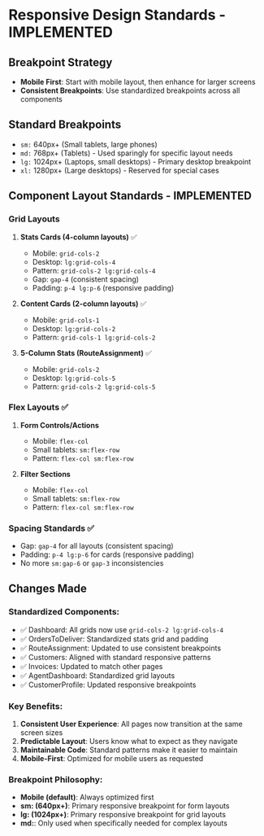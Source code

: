 # Responsive Design Standards - IMPLEMENTED

## Breakpoint Strategy
- **Mobile First**: Start with mobile layout, then enhance for larger screens
- **Consistent Breakpoints**: Use standardized breakpoints across all components

## Standard Breakpoints
- `sm:` 640px+ (Small tablets, large phones)
- `md:` 768px+ (Tablets) - Used sparingly for specific layout needs
- `lg:` 1024px+ (Laptops, small desktops) - Primary desktop breakpoint
- `xl:` 1280px+ (Large desktops) - Reserved for special cases

## Component Layout Standards - IMPLEMENTED

### Grid Layouts
1. **Stats Cards (4-column layouts)** ✅
   - Mobile: `grid-cols-2`
   - Desktop: `lg:grid-cols-4`
   - Pattern: `grid-cols-2 lg:grid-cols-4`
   - Gap: `gap-4` (consistent spacing)
   - Padding: `p-4 lg:p-6` (responsive padding)

2. **Content Cards (2-column layouts)** ✅
   - Mobile: `grid-cols-1`
   - Desktop: `lg:grid-cols-2`
   - Pattern: `grid-cols-1 lg:grid-cols-2`

3. **5-Column Stats (RouteAssignment)** ✅
   - Mobile: `grid-cols-2`
   - Desktop: `lg:grid-cols-5`
   - Pattern: `grid-cols-2 lg:grid-cols-5`

### Flex Layouts ✅
1. **Form Controls/Actions**
   - Mobile: `flex-col`
   - Small tablets: `sm:flex-row`
   - Pattern: `flex-col sm:flex-row`

2. **Filter Sections**
   - Mobile: `flex-col`
   - Small tablets: `sm:flex-row`
   - Pattern: `flex-col sm:flex-row`

### Spacing Standards ✅
- Gap: `gap-4` for all layouts (consistent spacing)
- Padding: `p-4 lg:p-6` for cards (responsive padding)
- No more `sm:gap-6` or `gap-3` inconsistencies

## Changes Made

### Standardized Components:
- ✅ Dashboard: All grids now use `grid-cols-2 lg:grid-cols-4`
- ✅ OrdersToDeliver: Standardized stats grid and padding
- ✅ RouteAssignment: Updated to use consistent breakpoints
- ✅ Customers: Aligned with standard responsive patterns
- ✅ Invoices: Updated to match other pages
- ✅ AgentDashboard: Standardized grid layouts
- ✅ CustomerProfile: Updated responsive breakpoints

### Key Benefits:
1. **Consistent User Experience**: All pages now transition at the same screen sizes
2. **Predictable Layout**: Users know what to expect as they navigate
3. **Maintainable Code**: Standard patterns make it easier to maintain
4. **Mobile-First**: Optimized for mobile users as requested

### Breakpoint Philosophy:
- **Mobile (default)**: Always optimized first
- **sm: (640px+)**: Primary responsive breakpoint for form layouts
- **lg: (1024px+)**: Primary responsive breakpoint for grid layouts
- **md:**: Only used when specifically needed for complex layouts
